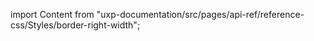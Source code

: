 
import Content from "uxp-documentation/src/pages/api-ref/reference-css/Styles/border-right-width";

<Content query="product=photoshop"/>
